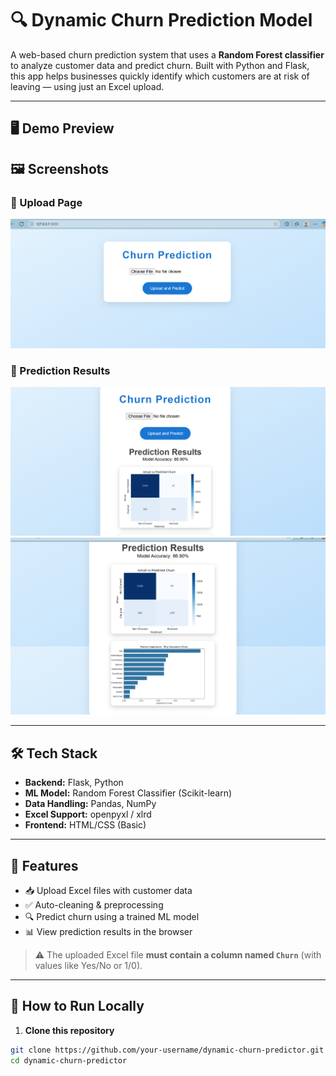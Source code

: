 # 🔍 Dynamic Churn Prediction Model

A web-based churn prediction system that uses a **Random Forest classifier** to analyze customer data and predict churn. Built with Python and Flask, this app helps businesses quickly identify which customers are at risk of leaving — using just an Excel upload.

---

## 🖥️ Demo Preview

## 🖼️ Screenshots

### 🔸 Upload Page  
![Upload Page](https://github.com/Vaish-d30/Dynamic-Churn-Prediction-Model/blob/ebc39f4d7af6d362080e9703908d1715cc8139bc/home%20page%20.png)

### 🔸 Prediction Results  
![Prediction Results](https://github.com/Vaish-d30/Dynamic-Churn-Prediction-Model/blob/1725811037dfa069187b5bdd6ba4d0dc9d76ab00/prediction%20page%201.png)
![Prediction Results](https://github.com/Vaish-d30/Dynamic-Churn-Prediction-Model/blob/1725811037dfa069187b5bdd6ba4d0dc9d76ab00/prediction%20page%202.png)


---

## 🛠️ Tech Stack

- **Backend:** Flask, Python  
- **ML Model:** Random Forest Classifier (Scikit-learn)  
- **Data Handling:** Pandas, NumPy  
- **Excel Support:** openpyxl / xlrd  
- **Frontend:** HTML/CSS (Basic)

---

## 📂 Features

- 📥 Upload Excel files with customer data  
- ✅ Auto-cleaning & preprocessing  
- 🔍 Predict churn using a trained ML model  
- 📊 View prediction results in the browser  

> ⚠️ The uploaded Excel file **must contain a column named `Churn`** (with values like Yes/No or 1/0).

---

## 🚀 How to Run Locally

1. **Clone this repository**
```bash
git clone https://github.com/your-username/dynamic-churn-predictor.git
cd dynamic-churn-predictor
